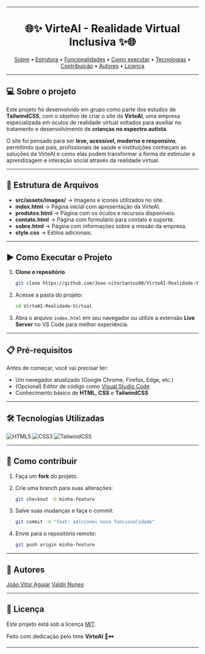 

---

<h1 align="center"> 
	🌐✨ VirteAI - Realidade Virtual Inclusiva ✨🌐
</h1>

<p align="center">
 <a href="#-sobre-o-projeto">Sobre</a> •
 <a href="#-estrutura-de-arquivos">Estrutura</a> •
 <a href="#-funcionalidades">Funcionalidades</a> •
 <a href="#-como-executar-o-projeto">Como executar</a> • 
 <a href="#-tecnologias-utilizadas">Tecnologias</a> • 
 <a href="#-como-contribuir">Contribuição</a> • 
 <a href="#-autores">Autores</a> • 
 <a href="#-licença">Licença</a>
</p>

---

## 💻 Sobre o projeto

Este projeto foi desenvolvido em grupo como parte dos estudos de **TailwindCSS**, com o objetivo de criar o site da **VirteAI**, uma empresa especializada em óculos de realidade virtual voltados para auxiliar no tratamento e desenvolvimento de **crianças no espectro autista**.

O site foi pensado para ser **leve, acessível, moderno e responsivo**, permitindo que pais, profissionais de saúde e instituições conheçam as soluções da VirteAI e como elas podem transformar a forma de estimular a aprendizagem e interação social através da realidade virtual.

---

## 📂 Estrutura de Arquivos

* **src/assets/images/** → Imagens e ícones utilizados no site.
* **index.html** → Página inicial com apresentação da VirteAI.
* **produtos.html** → Página com os óculos e recursos disponíveis.
* **contato.html** → Página com formulário para contato e suporte.
* **sobre.html** → Página com informações sobre a missão da empresa.
* **style.css** → Estilos adicionais.

---

## ▶️ Como Executar o Projeto

1. **Clone o repositório**

   ```bash
   git clone https://github.com/Joao-vitorSantos08/VirteAI-Realidade-Virtual.git
   ```

2. Acesse a pasta do projeto:

   ```bash
   cd VirteAI-Realidade-Virtual
   ```

3. Abra o arquivo `index.html` em seu navegador ou utilize a extensão **Live Server** no VS Code para melhor experiência.

---

## 📋 Pré-requisitos

Antes de começar, você vai precisar ter:

* Um navegador atualizado (Google Chrome, Firefox, Edge, etc.)
* (Opcional) Editor de código como [Visual Studio Code](https://code.visualstudio.com/)
* Conhecimento básico de **HTML**, **CSS** e **TailwindCSS**

---

## 🛠️ Tecnologias Utilizadas

![HTML5](https://img.shields.io/badge/HTML5-E34F26?style=for-the-badge\&logo=html5\&logoColor=white)
![CSS3](https://img.shields.io/badge/CSS3-1572B6?style=for-the-badge\&logo=css3\&logoColor=white)
![TailwindCSS](https://img.shields.io/badge/Tailwind_CSS-38B2AC?style=for-the-badge\&logo=tailwind-css\&logoColor=white)

---

## 💪 Como contribuir

1. Faça um **fork** do projeto.
2. Crie uma branch para suas alterações:

   ```bash
   git checkout -b minha-feature
   ```
3. Salve suas mudanças e faça o commit:

   ```bash
   git commit -m "feat: adicionei nova funcionalidade"
   ```
4. Envie para o repositório remoto:

   ```bash
   git push origin minha-feature
   ```



---

## 🦸 Autores

 <a href="https://www.linkedin.com/in/jo%C3%A3o-vitor-48084b2b3/">João Vitor Aguiar</a> 
 <a href="https://www.linkedin.com/in/valdir-nunes-7b0a1122b/">Valdir Nunes</a>

---

## 📝 Licença

Este projeto está sob a licença [MIT](./LICENSE).

Feito com dedicação pelo time **VirteAI** 💙🕶️

---


